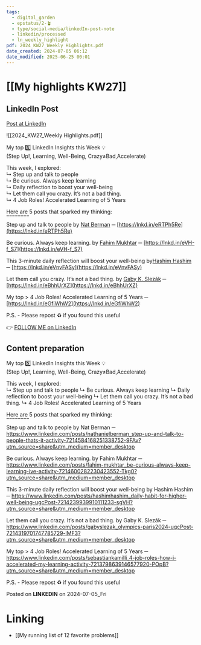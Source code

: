 ```yaml
---
tags:
  - digital_garden
  - epstatus/2-🪴
  - type/social-media/linkedIn-post-note
  - linkedin/processed
  - ln_weekly_highlight
pdf: 2024_KW27_Weekly Highlights.pdf
date_created: 2024-07-05 06:12
date_modified: 2025-06-25 00:01
---
```

# [[My highlights KW27]]

## LinkedIn Post

[Post at LinkedIn](https://www.linkedin.com/posts/sebastiankamilli_5-top-insights-from-linkedin-this-week-activity-7214876478851743744-zgLn?utm_source=share&utm_medium=member_desktop)

![[2024_KW27_Weekly Highlights.pdf]]

My top 5️⃣ LinkedIn Insights this Week 💡  
(Step Up!, Learning, Well-Being, Crazy≠Bad,Accelerate)  
  
This week, I explored:  
↳ Step up and talk to people  
↳ Be curious. Always keep learning  
↳ Daily reflection to boost your well-being  
↳ Let them call you crazy. It’s not a bad thing.  
↳ 4 Job Roles! Accelerated Learning of 5 Years  
  
Here are 5 posts that sparked my thinking:  
‾‾‾‾‾‾‾‾  
Step up and talk to people by [Nat Berman](https://www.linkedin.com/in/nathanielberman/) ─ [https://lnkd.in/eRTPh5Re](https://lnkd.in/eRTPh5Re)  
  
Be curious. Always keep learning. by [Fahim Mukhtar](https://www.linkedin.com/in/fahim-mukhtar/) ─ [https://lnkd.in/eVH-f_S7](https://lnkd.in/eVH-f_S7)  
  
This 3-minute daily reflection will boost your well-being by[Hashim Hashim](https://www.linkedin.com/in/hashimhashim/) ─ [https://lnkd.in/eVnvFASy](https://lnkd.in/eVnvFASy)  
  
Let them call you crazy. It’s not a bad thing. by [Gaby K. Slezák](https://www.linkedin.com/in/gabyslezak/) ─ [https://lnkd.in/eBhhUrXZ](https://lnkd.in/eBhhUrXZ)  
  
My top > 4 Job Roles! Accelerated Learning of 5 Years ─ [https://lnkd.in/eGfiWhW2](https://lnkd.in/eGfiWhW2)  
  
P.S. - Please repost ♻ if you found this useful  

👉 [FOLLOW ME on LinkedIn](https://www.linkedin.com/comm/mynetwork/discovery-see-all?usecase=PEOPLE_FOLLOWS&followMember=sebastiankamilli)

## Content preparation

My top 5️⃣ LinkedIn Insights this Week 💡  
(Step Up!, Learning, Well-Being, Crazy≠Bad,Accelerate)  

This week, I explored:  
↳ Step up and talk to people
↳ Be curious. Always keep learning
↳ Daily reflection to boost your well-being
↳ Let them call you crazy. It’s not a bad thing.
↳ 4 Job Roles! Accelerated Learning of 5 Years

Here are 5 posts that sparked my thinking:  
‾‾‾‾‾‾‾‾  
Step up and talk to people by Nat Berman  ─ https://www.linkedin.com/posts/nathanielberman_step-up-and-talk-to-people-thats-it-activity-7214584168251338752-9FAv?utm_source=share&utm_medium=member_desktop

Be curious. Always keep learning.  by Fahim Mukhtar ─ https://www.linkedin.com/posts/fahim-mukhtar_be-curious-always-keep-learning-ive-activity-7214600282230423552-Tkg0?utm_source=share&utm_medium=member_desktop

This 3-minute daily reflection will boost your well-being by Hashim Hashim  ─ https://www.linkedin.com/posts/hashimhashim_daily-habit-for-higher-well-being-ugcPost-7214239939910111233-sgVH?utm_source=share&utm_medium=member_desktop

Let them call you crazy. It’s not a bad thing. by Gaby K. Slezák  ─ https://www.linkedin.com/posts/gabyslezak_olympics-paris2024-ugcPost-7214319701747785729-lMF3?utm_source=share&utm_medium=member_desktop

My top > 4 Job Roles! Accelerated Learning of 5 Years  ─  https://www.linkedin.com/posts/sebastiankamilli_4-job-roles-how-i-accelerated-my-learning-activity-7213798639146577920-POpB?utm_source=share&utm_medium=member_desktop

P.S. - Please repost ♻ if you found this useful

Posted on **LINKEDIN** on 2024-07-05_Fri

# Linking

+ [[My running list of 12 favorite problems]]